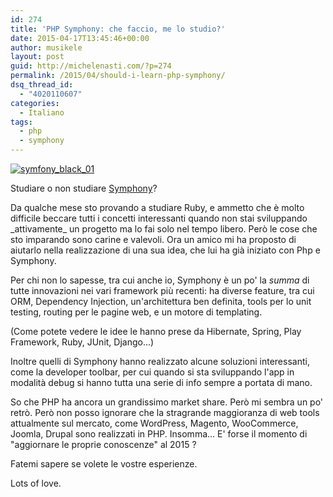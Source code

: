 ```yaml
---
id: 274
title: 'PHP Symphony: che faccio, me lo studio?'
date: 2015-04-17T13:45:46+00:00
author: musikele
layout: post
guid: http://michelenasti.com/?p=274
permalink: /2015/04/should-i-learn-php-symphony/
dsq_thread_id:
  - "4020110607"
categories:
  - Italiano
tags:
  - php
  - symphony
---
```

[<img class="alignleft wp-image-275 size-medium" src="https://i0.wp.com/michelenasti.com/uploads/2015/04/symfony_black_01-300x103.png?fit=300%2C103" alt="symfony_black_01" srcset="https://i1.wp.com/michelenasti.com/uploads/2015/04/symfony_black_01.png?resize=300%2C103 300w, https://i1.wp.com/michelenasti.com/uploads/2015/04/symfony_black_01.png?w=951 951w" sizes="(max-width: 300px) 100vw, 300px" data-recalc-dims="1" />](https://i1.wp.com/michelenasti.com/uploads/2015/04/symfony_black_01.png)

Studiare o non studiare [Symphony](http://symfony.com/)?

Da qualche mese sto provando a studiare Ruby, e ammetto che è molto difficile beccare tutti i concetti interessanti quando non stai sviluppando \_attivamente\_ un progetto ma lo fai solo nel tempo libero. Però le cose che sto imparando sono carine e valevoli. Ora un amico mi ha proposto di aiutarlo nella realizzazione di una sua idea, che lui ha già iniziato con Php e Symphony.

Per chi non lo sapesse, tra cui anche io, Symphony è un po' la _summa_ di tutte innovazioni nei vari framework più recenti: ha diverse feature, tra cui ORM, Dependency Injection, un'architettura ben definita, tools per lo unit testing, routing per le pagine web, e un motore di templating.

(Come potete vedere le idee le hanno prese da Hibernate, Spring, Play Framework, Ruby, JUnit, Django...)

Inoltre quelli di Symphony hanno realizzato alcune soluzioni interessanti, come la developer toolbar, per cui quando si sta sviluppando l'app in modalità debug si hanno tutta una serie di info sempre a portata di mano.

So che PHP ha ancora un grandissimo market share. Però mi sembra un po' retrò. Però non posso ignorare che la stragrande maggioranza di web tools attualmente sul mercato, come WordPress, Magento, WooCommerce, Joomla, Drupal sono realizzati in PHP. Insomma... E' forse il momento di "aggiornare le proprie conoscenze" al 2015 ?

Fatemi sapere se volete le vostre esperienze.

Lots of love.